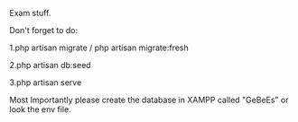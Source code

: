 Exam stuff.

Don't forget to do:

1.php artisan migrate / php artisan migrate:fresh

2.php artisan db:seed

3.php artisan serve

Most Importantly please create the database in XAMPP called "GeBeEs" or look the env file.
